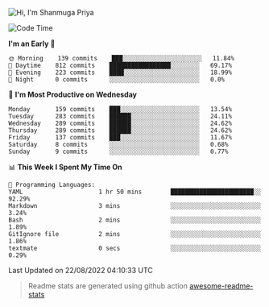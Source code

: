 ![Hi, I'm Shanmuga Priya](https://user-images.githubusercontent.com/11372997/129910864-2785432b-adea-4e52-92eb-f9290c766e28.gif)

<!--START_SECTION:waka-->
![Code Time](http://img.shields.io/badge/Code%20Time-892%20hrs%2033%20mins-blue)

**I'm an Early 🐤** 

```text
🌞 Morning    139 commits    ███░░░░░░░░░░░░░░░░░░░░░░   11.84% 
🌆 Daytime    812 commits    █████████████████░░░░░░░░   69.17% 
🌃 Evening    223 commits    ████░░░░░░░░░░░░░░░░░░░░░   18.99% 
🌙 Night      0 commits      ░░░░░░░░░░░░░░░░░░░░░░░░░   0.0%

```
📅 **I'm Most Productive on Wednesday** 

```text
Monday       159 commits    ███░░░░░░░░░░░░░░░░░░░░░░   13.54% 
Tuesday      283 commits    ██████░░░░░░░░░░░░░░░░░░░   24.11% 
Wednesday    289 commits    ██████░░░░░░░░░░░░░░░░░░░   24.62% 
Thursday     289 commits    ██████░░░░░░░░░░░░░░░░░░░   24.62% 
Friday       137 commits    ███░░░░░░░░░░░░░░░░░░░░░░   11.67% 
Saturday     8 commits      ░░░░░░░░░░░░░░░░░░░░░░░░░   0.68% 
Sunday       9 commits      ░░░░░░░░░░░░░░░░░░░░░░░░░   0.77%

```


📊 **This Week I Spent My Time On** 

```text
💬 Programming Languages: 
YAML                     1 hr 50 mins        ███████████████████████░░   92.29% 
Markdown                 3 mins              ░░░░░░░░░░░░░░░░░░░░░░░░░   3.24% 
Bash                     2 mins              ░░░░░░░░░░░░░░░░░░░░░░░░░   1.89% 
GitIgnore file           2 mins              ░░░░░░░░░░░░░░░░░░░░░░░░░   1.86% 
textmate                 0 secs              ░░░░░░░░░░░░░░░░░░░░░░░░░   0.29%

```


 Last Updated on 22/08/2022 04:10:33 UTC
<!--END_SECTION:waka-->
> Readme stats are generated using github action [awesome-readme-stats](https://github.com/anmol098/waka-readme-stats)
<!--
**Shanmugapriya03/Shanmugapriya03** is a ✨ _special_ ✨ repository because its `README.md` (this file) appears on your GitHub profile.

Here are some ideas to get you started:

- 🔭 I’m currently working on ...
- 🌱 I’m currently learning ...
- 👯 I’m looking to collaborate on ...
- 🤔 I’m looking for help with ...
- 💬 Ask me about ...
- 📫 How to reach me: ...
- 😄 Pronouns: ...
- ⚡ Fun fact: ...
-->

